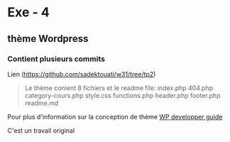 # Exe - 4
## thème Wordpress
### Contient plusieurs commits

Lien (https://github.com/sadektouati/w31/tree/tp2)

> Le thème conient 8 fichiers et le readme file:
  index.php
  404.php
  category-cours.php
  style.css
  functions.php
  header.php
  footer.php
  readme.md

Pour plus d'information sur la conception de thème
[WP developper guide](https://developper.wordpress.org/theme)

C'est un travail original